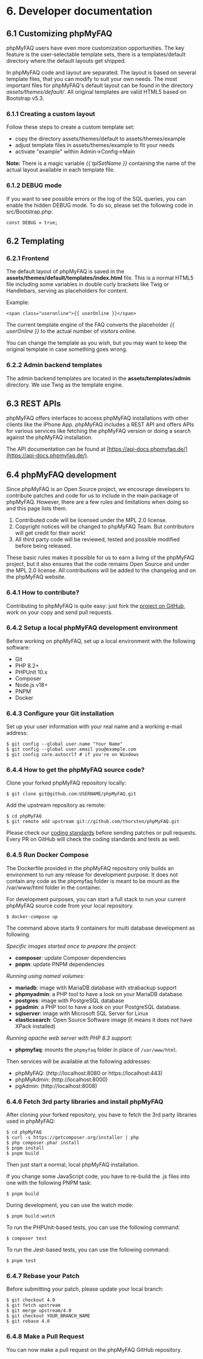 # 6. Developer documentation

## 6.1 Customizing phpMyFAQ

phpMyFAQ users have even more customization opportunities. The key feature is the user-selectable template sets, there
is a templates/default directory where the default layouts get shipped.

In phpMyFAQ code and layout are separated. The layout is based on several template files, that you can modify to suit
your own needs. The most important files for phpMyFAQ's default layout can be found in the directory
_assets/themes/default/_. All original templates are valid HTML5 based on Bootstrap v5.3.

### 6.1.1 Creating a custom layout

Follow these steps to create a custom template set:

- copy the directory assets/themes/default to assets/themes/example
- adjust template files in assets/themes/example to fit your needs
- activate "example" within Admin->Config->Main

**Note:** There is a magic variable _{{ tplSetName }}_ containing the name of the actual layout available in each
template file.

### 6.1.2 DEBUG mode

If you want to see possible errors or the log of the SQL queries, you can enable the hidden DEBUG mode. To do so, please
set the following code in src/Bootstrap.php:

`const DEBUG = true;`

## 6.2 Templating

### 6.2.1 Frontend

The default layout of phpMyFAQ is saved in the **assets/themes/default/templates/index.html** file. This is a normal
HTML5 file including some variables in double curly brackets like Twig or Handlebars, serving as placeholders for
content.

Example:

`<span class="useronline">{{ userOnline }}</span>`

The current template engine of the FAQ converts the placeholder _{{ userOnline }}_ to the actual number of visitors
online.

You can change the template as you wish, but you may want to keep the original template in case something goes wrong.

### 6.2.2 Admin backend templates

The admin backend templates are located in the **assets/templates/admin** directory. We use Twig as the template engine.

## 6.3 REST APIs

phpMyFAQ offers interfaces to access phpMyFAQ installations with other clients like the iPhone App. phpMyFAQ includes a
REST API and offers APIs for various services like fetching the phpMyFAQ version or doing a search against the
phpMyFAQ installation.

The API documentation can be found at [https://api-docs.phpmyfaq.de/](https://api-docs.phpmyfaq.de/).

## 6.4 phpMyFAQ development

Since phpMyFAQ is an Open Source project, we encourage developers to contribute patches and code for us to include in
the main package of phpMyFAQ.
However, there are a few rules and limitations when doing so and this page lists them.

1. Contributed code will be licensed under the MPL 2.0 license.
2. Copyright notices will be changed to phpMyFAQ Team. But contributors will get credit for their work!
3. All third party code will be reviewed, tested and possible modified before being released.

These basic rules makes it possible for us to earn a living of the phpMyFAQ project, but it also ensures that the code
remains Open Source and under the MPL 2.0 license.
All contributions will be added to the changelog and on the phpMyFAQ website.

### 6.4.1 How to contribute?

Contributing to phpMyFAQ is quite easy: just fork the [project on GitHub](https://github.com/thorsten/phpMyFAQ),
work on your copy and send pull requests.

### 6.4.2 Setup a local phpMyFAQ development environment

Before working on phpMyFAQ, set up a local environment with the following software:

- Git
- PHP 8.2+
- PHPUnit 10.x
- Composer
- Node.js v18+
- PNPM
- Docker

### 6.4.3 Configure your Git installation

Set up your user information with your real name and a working e-mail address:

    $ git config --global user.name "Your Name"
    $ git config --global user.email you@example.com
    $ git config core.autocrlf # if you're on Windows

### 6.4.4 How to get the phpMyFAQ source code?

Clone your forked phpMyFAQ repository locally:

    $ git clone git@github.com:USERNAME/phpMyFAQ.git

Add the upstream repository as remote:

    $ cd phpMyFAQ
    $ git remote add upstream git://github.com/thorsten/phpMyFAQ.git

Please check our [coding standards](https://www.phpmyfaq.de/docs/standards) before sending patches or pull requests.
Every PR on GitHub will check the coding standards and tests as well.

### 6.4.5 Run Docker Compose

The Dockerfile provided in the phpMyFAQ repository only builds an environment
to run any release for development purpose.
It does not contain any code as the phpmyfaq folder is meant to be mount as the /var/www/html folder in the container.

For development purposes, you can start a full stack to run your current phpMyFAQ source code from your local repository.

    $ docker-compose up

The command above starts 9 containers for multi database development as following.

_Specific images started once to prepare the project:_

- **composer**: update Composer dependencies
- **pnpm**: update PNPM dependencies

_Running using named volumes:_

- **mariadb**: image with MariaDB database with xtrabackup support
- **phpmyadmin**: a PHP tool to have a look on your MariaDB database.
- **postgres**: image with PostgreSQL database
- **pgadmin**: a PHP tool to have a look on your PostgreSQL database.
- **sqlserver**: image with Microsoft SQL Server for Linux
- **elasticsearch**: Open Source Software image (it means it does not have XPack installed)

_Running apache web server with PHP 8.3 support:_

- **phpmyfaq**: mounts the `phpmyfaq` folder in place of `/var/www/html`.

Then services will be available at the following addresses:

- phpMyFAQ: (http://localhost:8080 or https://localhost:443)
- phpMyAdmin: (http://localhost:8000)
- pgAdmin: (http://localhost:8008)

### 6.4.6 Fetch 3rd party libraries and install phpMyFAQ

After cloning your forked repository, you have to fetch the 3rd party libraries used in phpMyFAQ:

    $ cd phpMyFAQ
    $ curl -s https://getcomposer.org/installer | php
    $ php composer.phar install
    $ pnpm install
    $ pnpm build

Then just start a normal, local phpMyFAQ installation.

If you change some JavaScript code, you have to re-build the .js files into one with the following PNPM task:

    $ pnpm build

During development, you can use the watch mode:

    $ pnpm build:watch

To run the PHPUnit-based tests, you can use the following command:

    $ composer test

To run the Jest-based tests, you can use the following command:

    $ pnpm test

### 6.4.7 Rebase your Patch

Before submitting your patch, please update your local branch:

    $ git checkout 4.0
    $ git fetch upstream
    $ git merge upstream/4.0
    $ git checkout YOUR_BRANCH_NAME
    $ git rebase 4.0

### 6.4.8 Make a Pull Request

You can now make a pull request on the phpMyFAQ GitHub repository.
